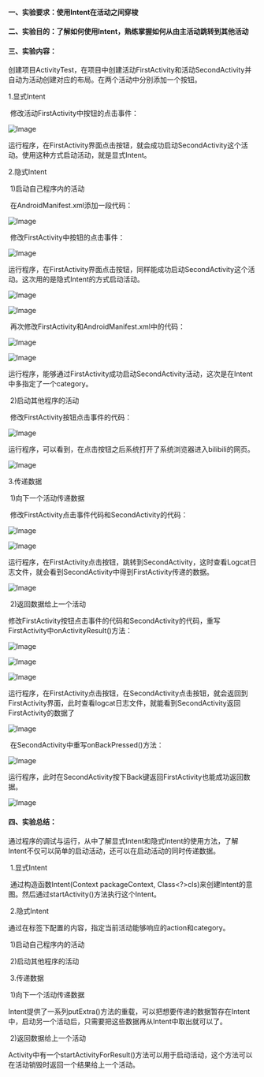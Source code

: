 #### 一、实验要求：使用Intent在活动之间穿梭

#### 二、实验目的：了解如何使用Intent，熟练掌握如何从由主活动跳转到其他活动

#### 三、实验内容：

​	创建项目ActivityTest，在项目中创建活动FirstActivity和活动SecondActivity并自动为活动创建对应的布局。在两个活动中分别添加一个按钮。

1.显式Intent

​	修改活动FirstActivity中按钮的点击事件：

![Image](https://github.com/owahaha/2018118126_Android/raw/master/%E5%AE%9E%E9%AA%8C%E5%9B%9B%20Intent/%E5%9B%BE%E7%89%87/1.png)

​	运行程序，在FirstActivity界面点击按钮，就会成功启动SecondActivity这个活动。使用这种方式启动活动，就是显式Intent。

2.隐式Intent

​	1)启动自己程序内的活动

​	在AndroidManifest.xml添加一段代码：

![Image](https://github.com/owahaha/2018118126_Android/raw/master/%E5%AE%9E%E9%AA%8C%E5%9B%9B%20Intent/%E5%9B%BE%E7%89%87/21.png)

​	修改FirstActivity中按钮的点击事件：

![Image](https://github.com/owahaha/2018118126_Android/raw/master/%E5%AE%9E%E9%AA%8C%E5%9B%9B%20Intent/%E5%9B%BE%E7%89%87/22.png)

​	运行程序，在FirstActivity界面点击按钮，同样能成功启动SecondActivity这个活动。这次用的是隐式Intent的方式启动活动。

![Image](https://github.com/owahaha/2018118126_Android/raw/master/%E5%AE%9E%E9%AA%8C%E5%9B%9B%20Intent/%E5%9B%BE%E7%89%87/23.png)

![Image](https://github.com/owahaha/2018118126_Android/raw/master/%E5%AE%9E%E9%AA%8C%E5%9B%9B%20Intent/%E5%9B%BE%E7%89%87/24.png)

​	再次修改FirstActivity和AndroidManifest.xml中的代码：

![Image](https://github.com/owahaha/2018118126_Android/raw/master/%E5%AE%9E%E9%AA%8C%E5%9B%9B%20Intent/%E5%9B%BE%E7%89%87/25.png)

![Image](https://github.com/owahaha/2018118126_Android/raw/master/%E5%AE%9E%E9%AA%8C%E5%9B%9B%20Intent/%E5%9B%BE%E7%89%87/26.png)

​	运行程序，能够通过FirstActivity成功启动SecondActivity活动，这次是在Intent中多指定了一个category。

​	2)启动其他程序的活动

​	修改FirstActivity按钮点击事件的代码：

![Image](https://github.com/owahaha/2018118126_Android/raw/master/%E5%AE%9E%E9%AA%8C%E5%9B%9B%20Intent/%E5%9B%BE%E7%89%87/27.png)

​	运行程序，可以看到，在点击按钮之后系统打开了系统浏览器进入bilibili的网页。

![Image](https://github.com/owahaha/2018118126_Android/raw/master/%E5%AE%9E%E9%AA%8C%E5%9B%9B%20Intent/%E5%9B%BE%E7%89%87/28.png)

3.传递数据

​	1)向下一个活动传递数据

​	修改FirstActivity点击事件代码和SecondActivity的代码：

![Image](https://github.com/owahaha/2018118126_Android/raw/master/%E5%AE%9E%E9%AA%8C%E5%9B%9B%20Intent/%E5%9B%BE%E7%89%87/31.png)

![Image](https://github.com/owahaha/2018118126_Android/raw/master/%E5%AE%9E%E9%AA%8C%E5%9B%9B%20Intent/%E5%9B%BE%E7%89%87/32.png)

​	运行程序，在FirstActivity点击按钮，跳转到SecondActivity，这时查看Logcat日志文件，就会看到SecondActivity中得到FirstActivity传递的数据。

![Image](https://github.com/owahaha/2018118126_Android/raw/master/%E5%AE%9E%E9%AA%8C%E5%9B%9B%20Intent/%E5%9B%BE%E7%89%87/33.png)

​	2)返回数据给上一个活动

​	修改FirstActivity按钮点击事件的代码和SecondActivity的代码，重写FirstActivity中onActivityResult()方法：

![Image](https://github.com/owahaha/2018118126_Android/raw/master/%E5%AE%9E%E9%AA%8C%E5%9B%9B%20Intent/%E5%9B%BE%E7%89%87/34.png)

![Image](https://github.com/owahaha/2018118126_Android/raw/master/%E5%AE%9E%E9%AA%8C%E5%9B%9B%20Intent/%E5%9B%BE%E7%89%87/35.png)

![Image](https://github.com/owahaha/2018118126_Android/raw/master/%E5%AE%9E%E9%AA%8C%E5%9B%9B%20Intent/%E5%9B%BE%E7%89%87/36.png)

​	运行程序，在FirstActivity点击按钮，在SecondActivity点击按钮，就会返回到FirstActivity界面，此时查看logcat日志文件，就能看到SecondActivity返回FirstActivity的数据了

![Image](https://github.com/owahaha/2018118126_Android/raw/master/%E5%AE%9E%E9%AA%8C%E5%9B%9B%20Intent/%E5%9B%BE%E7%89%87/37.png)

​	在SecondActivity中重写onBackPressed()方法：

![Image](https://github.com/owahaha/2018118126_Android/raw/master/%E5%AE%9E%E9%AA%8C%E5%9B%9B%20Intent/%E5%9B%BE%E7%89%87/38.png)

​	运行程序，此时在SecondActivity按下Back键返回FirstActivity也能成功返回数据。

![Image](https://github.com/owahaha/2018118126_Android/raw/master/%E5%AE%9E%E9%AA%8C%E5%9B%9B%20Intent/%E5%9B%BE%E7%89%87/39.png)

#### 四、实验总结：

​	通过程序的调试与运行，从中了解显式Intent和隐式Intent的使用方法，了解Intent不仅可以简单的启动活动，还可以在启动活动的同时传递数据。

​	1.显式Intent

​	通过构造函数Intent(Context packageContext, Class<?>cls)来创建Intent的意图。然后通过startActivity()方法执行这个Intent。

​	2.隐式Intent

​	通过在<activity>标签下配置<intent-filter>的内容，指定当前活动能够响应的action和category。

​		1)启动自己程序内的活动

​		2)启动其他程序的活动

​	3.传递数据

​		1)向下一个活动传递数据

​		Intent提供了一系列putExtra()方法的重载，可以把想要传递的数据暂存在Intent中，启动另一个活动后，只需要把这些数据再从Intent中取出就可以了。

​		2)返回数据给上一个活动

​		Activity中有一个startActivityForResult()方法可以用于启动活动，这个方法可以在活动销毁时返回一个结果给上一个活动。